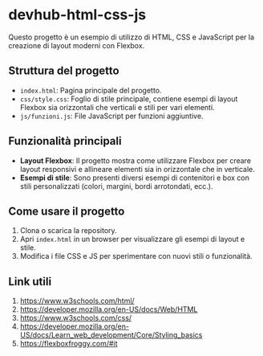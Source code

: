 # devhub-html-css-js

Questo progetto è un esempio di utilizzo di HTML, CSS e JavaScript per la creazione di layout moderni con Flexbox.

## Struttura del progetto

- `index.html`: Pagina principale del progetto.
- `css/style.css`: Foglio di stile principale, contiene esempi di layout Flexbox sia orizzontali che verticali e stili per vari elementi.
- `js/funzioni.js`: File JavaScript per funzioni aggiuntive.

## Funzionalità principali

- **Layout Flexbox**: Il progetto mostra come utilizzare Flexbox per creare layout responsivi e allineare elementi sia in orizzontale che in verticale.
- **Esempi di stile**: Sono presenti diversi esempi di contenitori e box con stili personalizzati (colori, margini, bordi arrotondati, ecc.).

## Come usare il progetto

1. Clona o scarica la repository.
2. Apri `index.html` in un browser per visualizzare gli esempi di layout e stile.
3. Modifica i file CSS e JS per sperimentare con nuovi stili o funzionalità.

## Link utili

1. https://www.w3schools.com/html/
2. https://developer.mozilla.org/en-US/docs/Web/HTML
3. https://www.w3schools.com/css/
4. https://developer.mozilla.org/en-US/docs/Learn_web_development/Core/Styling_basics
5. https://flexboxfroggy.com/#it